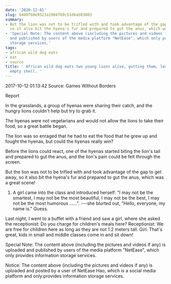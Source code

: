 ```yaml
---
date: '2020-12-01'
slug: 64d0f60e9523a1904fb9c51d6a503803
summary:
- But the lion was not to be trifled with and took advantage of the gap to get away,
  so it also bit the hyena's fur and prepared to gut the anus, which was a great scene!
- 'Special Note: The content above (including the pictures and videos if any) is uploaded
  and published by users of the media platform "NetEase", which only provides information
  storage services.'
tags:
- african wild dog eats
- eat
- source
title: ' African wild dog eats two young lions alive, gutting them, leaving only an
  empty shell. '
---
```


 2017-10-12 01:13:42 Source: Games Without Borders

Report

In the grasslands, a group of hyenas were sharing their catch, and the hungry lions couldn't help but try to grab it.

  

The hyenas were not vegetarians and would not allow the lions to take their food, so a great battle began.

  

The lion was so enraged that he had to eat the food that he grew up and fought the hyenas, but could the hyenas really win?

  

Before the lions could react, one of the hyenas started biting the lion's tail and prepared to gut the anus, and the lion's pain could be felt through the screen.

  

But the lion was not to be trifled with and took advantage of the gap to get away, so it also bit the hyena's fur and prepared to gut the anus, which was a great scene!

  

1. A girl came into the class and introduced herself: "I may not be the smartest, I may not be the most beautiful, I may not be the best, I may not be the most humorous ......". ---she blurted out, "Hello, everyone, my name is." Guess.

Last night, I went to a buffet with a friend and saw a girl, where she asked the receptionist: Do you charge for children's meals here? Receptionist: We are free for children here as long as they are not 1.2 meters tall. Girl: That's great, kids in small and middle classes come in and sit down!

  

Special Note: The content above (including the pictures and videos if any) is uploaded and published by users of the media platform "NetEase", which only provides information storage services.

Notice: The content above (including the pictures and videos if any) is
uploaded and posted by a user of NetEase Hao, which is a social media platform
and only provides information storage services.

 
        